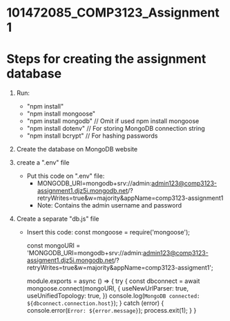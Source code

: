 # 101472085_COMP3123_Assignment1

# Steps for creating the assignment database

1. Run:
   - "npm install"
   - "npm install mongoose"
   - "npm install mongodb" // Omit if used npm install mongoose
   - "npm install dotenv" // For storing MongoDB connection string
   - "npm install bcrypt" // For hashing passwords
2. Create the database on MongoDB website
3. create a ".env" file
   - Put this code on ".env" file:
     - MONGODB_URI=mongodb+srv://admin:admin123@comp3123-assignment1.djz5i.mongodb.net/?retryWrites=true&w=majority&appName=comp3123-assignment1
     - Note: Contains the admin username and password
4. Create a separate "db.js" file

   - Insert this code:
     const mongoose = require('mongoose');

     const mongoURI = 'MONGODB_URI=mongodb+srv://admin:admin123@comp3123-assigment1.djz5i.mongodb.net/?retryWrites=true&w=majority&appName=comp3123-assigment1';

     module.exports = async () => {
     try {
     const dbconnect = await mongoose.connect(mongoURI, {
     useNewUrlParser: true,
     useUnifiedTopology: true,
     })
     console.log(`MongoDB connected: ${dbconnect.connection.host}`);
     }
     catch (error) {
     console.error(`Error: ${error.message}`);
     process.exit(1);
     }
     }
